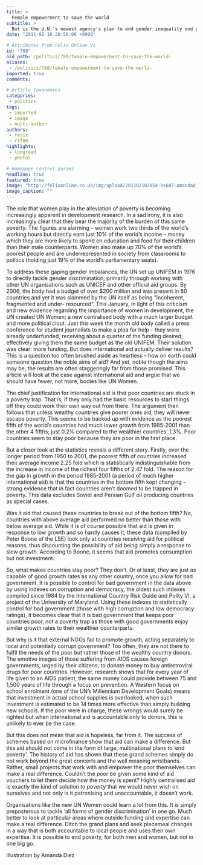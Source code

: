 ```yaml
---
title: >
  Female empowerment to save the world
subtitle: >
  But is the U.N.’s newest agency’s plan to end gender inequality and poverty in one fell swoop just more of the same?
date: "2011-02-10 20:56:06 +0000"

# Attributes from Felix Online V1
id: "788"
old_path: /politics/788/female-empowerment-to-save-the-world-
aliases:
 - /politics/788/female-empowerment-to-save-the-world-
imported: true
comments:

# Article Taxonomies
categories:
 - politics
tags:
 - imported
 - image
 - multi-author
authors:
 - felix
 - rtf08
highlights:
 - longread
 - photos

# Homepage control params
headline: true
featured: true
image: "http://felixonline.co.uk/img/upload/201102102054-ks607-amandadi.jpg"
image_caption: ""
---
```


The role that women play in the alleviation of poverty is becoming increasingly apparent in development research. In a sad irony, it is also increasingly clear that they bear the majority of the burden of this same poverty. The figures are alarming – women work two thirds of the world’s working hours but directly earn just 10% of the world’s income – money which they are more likely to spend on education and food for their children than their male counterparts. Women also make up 70% of the world’s poorest people and are underrepresented in society from classrooms to politics (holding just 19% of the world’s parliamentary seats).

To address these gaping gender imbalances, the UN set up UNIFEM in 1976 to directly tackle gender discrimination, primarily through working with other UN organisations such as UNICEF and other official aid groups. By 2006, the body had a budget of over $200 million and was present in 80 countries and yet it was slammed by the UN itself as being “incoherent, fragmented and under- resourced”. This January, in light of this criticism and new evidence regarding the importance of women in development, the UN created UN Women; a new centralised body with a much larger budget and more political clout. Just this week the month old body called a press conference for student journalists to make a plea for help – they were already underfunded, receiving about a quarter of the funding desired; effectively giving them the same budget as the old UNIFEM. Their solution was clear: more funding. But does international aid actually deliver results? This is a question too often brushed aside as heartless – how on earth could someone question the noble aims of aid? And yet, noble though the aims may be, the results are often staggeringly far from those promised. This article will look at the case against international aid and argue that we should have fewer, not more, bodies like UN Women.

The chief justification for international aid is that poor countries are stuck in a poverty trap. That is, if they only had the basic resources to start things off they could work their own way out from there. The argument then follows that unless wealthy countries give poorer ones aid, they will never escape poverty. This seems to be backed up with evidence as the poorest fifth of the world’s countries had much lower growth from 1985-2001 than the other 4 fifths; just 0.2% compared to the wealthier countries’ 1.3%. Poor countries seem to stay poor because they are poor in the first place.

But a closer look at the statistics reveals a different story. Firstly, over the longer period from 1950 to 2001, the poorest fifth of countries increased their average income 2.25 fold which is statistically indistinguishable from the increase in income of the richest four fifths of 2.47 fold. The reason for the gap in growth in the period 1985-2001 (a period of much higher international aid) is that the countries in the bottom fifth kept changing – strong evidence that in fact countries aren’t doomed to be trapped in poverty. This data excludes Soviet and Persian Gulf oil producing countries as special cases.

Was it aid that caused these countries to break out of the bottom fifth? No, countries with above average aid performed no better than those with below average aid. While it is of course possible that aid is given in response to low growth and so hardly causes it, these data (compiled by Peter Boone of the LSE) look only at countries receiving aid for political reasons, thus discounting the possibility of aid being simply a response to slow growth. According to Boone, it seems that aid promotes consumption but not investment.

So, what makes countries stay poor? They don’t. Or at least, they are just as capable of good growth rates as any other country, once you allow for bad government. It is possible to control for bad government in the data above by using indexes on corruption and democracy, the oldest such indexes compiled since 1984 by the International Country Risk Guide and Polity VI, a project of the University of Maryland. Using these indexes to statistically control for bad government (those with high corruption and low democracy ratings), it becomes clear that it is bad government that keeps poor countries poor, not a poverty trap as those with good governments enjoy similar growth rates to their wealthier counterparts.

But why is it that external NGOs fail to promote growth, acting separately to local and potentially corrupt government? Too often, they are not there to fulfil the needs of the poor but rather those of the wealthy country donors. The emotive images of those suffering from AIDS causes foreign governments, urged by their citizens, to donate money to buy antiretroviral drugs for poor countries. However, research shows that for every year of life given to an AIDS patient, the same money could provide between 75 and 1,500 years of life through a focus on prevention. A Western focus on school enrolment (one of the UN’s Millennium Development Goals) means that investment in actual school supplies is overlooked, when such investment is estimated to be 14 times more effective than simply building new schools. If the poor were in charge, these wrongs would surely be righted but when international aid is accountable only to donors, this is unlikely to ever be the case.

But this does not mean that aid is hopeless, far from it. The success of schemes based on microfinance show that aid can make a difference. But this aid should not come in the form of large, multinational plans to ‘end poverty’. The history of aid has shown that these grand schemes simply do not work beyond the great concerts and the well meaning wristbands. Rather, small projects that work with and empower the poor themselves can make a real difference. Couldn’t the poor be given some kind of aid vouchers to let them decide how the money is spent? Highly centralised aid is exactly the kind of solution to poverty that we would never wish on ourselves and not only is it patronising and unaccountable, it doesn’t work.

Organisations like the new UN Women could learn a lot from this. It is simply preposterous to tackle ‘all forms of gender discrimination’ in one go. Much better to look at particular areas where outside funding and expertise can make a real difference. Ditch the grand plans and seek piecemeal changes in a way that is both accountable to local people and uses their own expertise. It is possible to end poverty, for both men and women, but not in one big go.

Illustration by Amanda Diez
